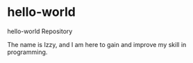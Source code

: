 # hello-world
hello-world Repository

The name is Izzy, and I am here to gain and improve my skill in programming. 
